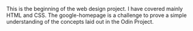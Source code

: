 This is the beginning of the web design project. I have covered mainly HTML and CSS. The google-homepage is a challenge to prove a simple understanding of the concepts laid out in the Odin Project.
